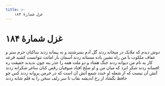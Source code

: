 ```yaml
---
title: >-
    غزل شمارهٔ ۱۸۴
---
```

# غزل شمارهٔ ۱۸۴

دوش دیدم که ملایک در میخانه زدند
گل آدم بسرشتند و به پیمانه زدند
ساکنان حرم ستر و عفاف ملکوت
با من راه نشین باده مستانه زدند
آسمان بار امانت نتوانست کشید
قرعه کار به نام من دیوانه زدند
جنگ هفتاد و دو ملت همه را عذر بنه
چون ندیدند حقیقت ره افسانه زدند
شکر ایزد که میان من و او صلح افتاد
صوفیان رقص کنان ساغر شکرانه زدند
آتش آن نیست که از شعله او خندد شمع
آتش آن است که در خرمن پروانه زدند
کس چو حافظ نگشاد از رخ اندیشه نقاب
تا سر زلف سخن را به قلم شانه زدند
